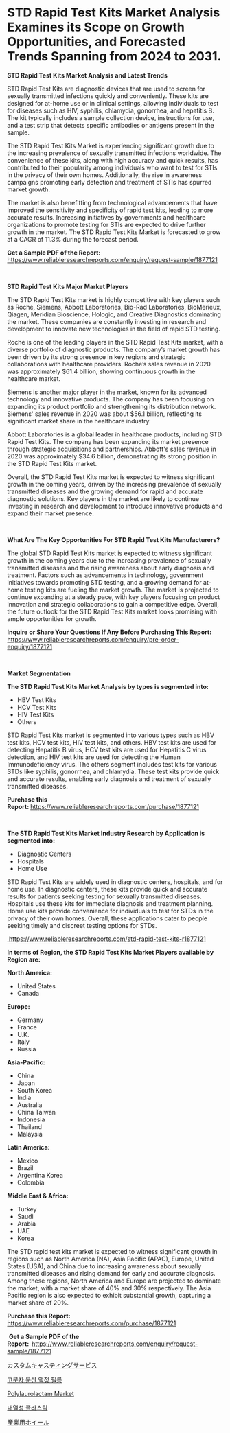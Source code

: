 <p><h1>STD Rapid Test Kits Market Analysis Examines its Scope on Growth Opportunities, and Forecasted Trends Spanning from 2024 to 2031.</h1></p><p><strong>STD Rapid Test Kits Market Analysis and Latest Trends</strong></p>
<p><p>STD Rapid Test Kits are diagnostic devices that are used to screen for sexually transmitted infections quickly and conveniently. These kits are designed for at-home use or in clinical settings, allowing individuals to test for diseases such as HIV, syphilis, chlamydia, gonorrhea, and hepatitis B. The kit typically includes a sample collection device, instructions for use, and a test strip that detects specific antibodies or antigens present in the sample.</p><p>The STD Rapid Test Kits Market is experiencing significant growth due to the increasing prevalence of sexually transmitted infections worldwide. The convenience of these kits, along with high accuracy and quick results, has contributed to their popularity among individuals who want to test for STIs in the privacy of their own homes. Additionally, the rise in awareness campaigns promoting early detection and treatment of STIs has spurred market growth.</p><p>The market is also benefitting from technological advancements that have improved the sensitivity and specificity of rapid test kits, leading to more accurate results. Increasing initiatives by governments and healthcare organizations to promote testing for STIs are expected to drive further growth in the market. The STD Rapid Test Kits Market is forecasted to grow at a CAGR of 11.3% during the forecast period.</p></p>
<p><strong>Get a Sample PDF of the Report:&nbsp;</strong> <a href="https://www.reliableresearchreports.com/enquiry/request-sample/1877121">https://www.reliableresearchreports.com/enquiry/request-sample/1877121</a></p>
<p>&nbsp;</p>
<p><strong>STD Rapid Test Kits Major Market Players</strong></p>
<p><p>The STD Rapid Test Kits market is highly competitive with key players such as Roche, Siemens, Abbott Laboratories, Bio-Rad Laboratories, BioMerieux, Qiagen, Meridian Bioscience, Hologic, and Creative Diagnostics dominating the market. These companies are constantly investing in research and development to innovate new technologies in the field of rapid STD testing.</p><p>Roche is one of the leading players in the STD Rapid Test Kits market, with a diverse portfolio of diagnostic products. The company’s market growth has been driven by its strong presence in key regions and strategic collaborations with healthcare providers. Roche’s sales revenue in 2020 was approximately $61.4 billion, showing continuous growth in the healthcare market.</p><p>Siemens is another major player in the market, known for its advanced technology and innovative products. The company has been focusing on expanding its product portfolio and strengthening its distribution network. Siemens' sales revenue in 2020 was about $56.1 billion, reflecting its significant market share in the healthcare industry.</p><p>Abbott Laboratories is a global leader in healthcare products, including STD Rapid Test Kits. The company has been expanding its market presence through strategic acquisitions and partnerships. Abbott's sales revenue in 2020 was approximately $34.6 billion, demonstrating its strong position in the STD Rapid Test Kits market.</p><p>Overall, the STD Rapid Test Kits market is expected to witness significant growth in the coming years, driven by the increasing prevalence of sexually transmitted diseases and the growing demand for rapid and accurate diagnostic solutions. Key players in the market are likely to continue investing in research and development to introduce innovative products and expand their market presence.</p></p>
<p>&nbsp;</p>
<p><strong>What Are The Key Opportunities For STD Rapid Test Kits Manufacturers?</strong></p>
<p><p>The global STD Rapid Test Kits market is expected to witness significant growth in the coming years due to the increasing prevalence of sexually transmitted diseases and the rising awareness about early diagnosis and treatment. Factors such as advancements in technology, government initiatives towards promoting STD testing, and a growing demand for at-home testing kits are fueling the market growth. The market is projected to continue expanding at a steady pace, with key players focusing on product innovation and strategic collaborations to gain a competitive edge. Overall, the future outlook for the STD Rapid Test Kits market looks promising with ample opportunities for growth.</p></p>
<p><strong>Inquire or Share Your Questions If Any Before Purchasing This Report:</strong> <a href="https://www.reliableresearchreports.com/enquiry/pre-order-enquiry/1877121">https://www.reliableresearchreports.com/enquiry/pre-order-enquiry/1877121</a></p>
<p>&nbsp;</p>
<p><strong>Market Segmentation</strong></p>
<p><strong>The STD Rapid Test Kits Market Analysis by types is segmented into:</strong></p>
<p><ul><li>HBV Test Kits</li><li>HCV Test Kits</li><li>HIV Test Kits</li><li>Others</li></ul></p>
<p><p>STD Rapid Test Kits market is segmented into various types such as HBV test kits, HCV test kits, HIV test kits, and others. HBV test kits are used for detecting Hepatitis B virus, HCV test kits are used for Hepatitis C virus detection, and HIV test kits are used for detecting the Human Immunodeficiency virus. The others segment includes test kits for various STDs like syphilis, gonorrhea, and chlamydia. These test kits provide quick and accurate results, enabling early diagnosis and treatment of sexually transmitted diseases.</p></p>
<p><strong>Purchase this Report:&nbsp;</strong><a href="https://www.reliableresearchreports.com/purchase/1877121">https://www.reliableresearchreports.com/purchase/1877121</a></p>
<p>&nbsp;</p>
<p><strong>The STD Rapid Test Kits Market Industry Research by Application is segmented into:</strong></p>
<p><ul><li>Diagnostic Centers</li><li>Hospitals</li><li>Home Use</li></ul></p>
<p><p>STD Rapid Test Kits are widely used in diagnostic centers, hospitals, and for home use. In diagnostic centers, these kits provide quick and accurate results for patients seeking testing for sexually transmitted diseases. Hospitals use these kits for immediate diagnosis and treatment planning. Home use kits provide convenience for individuals to test for STDs in the privacy of their own homes. Overall, these applications cater to people seeking timely and discreet testing options for STDs.</p></p>
<p><a href="https://www.reliableresearchreports.com/std-rapid-test-kits-r1877121">&nbsp;https://www.reliableresearchreports.com/std-rapid-test-kits-r1877121</a></p>
<p><strong>In terms of Region, the STD Rapid Test Kits Market Players available by Region are:</strong></p>
<p>
    <p> <strong> North America: </strong>
        <ul>
            <li>United States</li>
            <li>Canada</li>
        </ul>
        </p> 
    <p> <strong> Europe: </strong>
        <ul>
            <li>Germany</li>
            <li>France</li>
            <li>U.K.</li>
            <li>Italy</li>
            <li>Russia</li>
        </ul>
        </p> 
    <p> <strong> Asia-Pacific: </strong>
        <ul>
            <li>China</li>
            <li>Japan</li>
            <li>South Korea</li>
            <li>India</li>
            <li>Australia</li>
            <li>China Taiwan</li>
            <li>Indonesia</li>
            <li>Thailand</li>
            <li>Malaysia</li>
        </ul>
        </p> 
    <p> <strong> Latin America: </strong>
        <ul>
            <li>Mexico</li>
            <li>Brazil</li>
            <li>Argentina Korea</li>
            <li>Colombia</li>
        </ul>
        </p> 
    <p> <strong> Middle East & Africa: </strong>
        <ul>
            <li>Turkey</li>
            <li>Saudi</li>
            <li>Arabia</li>
            <li>UAE</li>
            <li>Korea</li>
        </ul>
    </p>
    </p>
<p><p>The STD rapid test kits market is expected to witness significant growth in regions such as North America (NA), Asia Pacific (APAC), Europe, United States (USA), and China due to increasing awareness about sexually transmitted diseases and rising demand for early and accurate diagnosis. Among these regions, North America and Europe are projected to dominate the market, with a market share of 40% and 30% respectively. The Asia Pacific region is also expected to exhibit substantial growth, capturing a market share of 20%.</p></p>
<p><strong>Purchase this Report: </strong><a href="https://www.reliableresearchreports.com/purchase/1877121">https://www.reliableresearchreports.com/purchase/1877121</a></p>
<p>&nbsp;<strong>Get a Sample PDF of the Report:&nbsp;&nbsp;</strong><a href="https://www.reliableresearchreports.com/enquiry/request-sample/1877121">https://www.reliableresearchreports.com/enquiry/request-sample/1877121</a></p>
<p><strong></strong></p>
<p><p><a href="https://github.com/EmoryYundt1935/Market-Research-Report-List-1/blob/main/925161349946.md">カスタムキャスティングサービス</a></p><p><a href="https://github.com/CliftonFisher9067/Market-Research-Report-List-1/blob/main/650524244989.md">고분자 분산 액정 필름</a></p><p><a href="https://issuu.com/reportprime-2/docs/polylaurolactam-market-size-2030.pptx">Polylaurolactam Market</a></p><p><a href="https://github.com/fernandotryO5lson96765/Market-Research-Report-List-1/blob/main/418293444990.md">내열성 플라스틱</a></p><p><a href="https://github.com/mm14022023/Market-Research-Report-List-1/blob/main/920058249947.md">産業用ホイール</a></p></p>